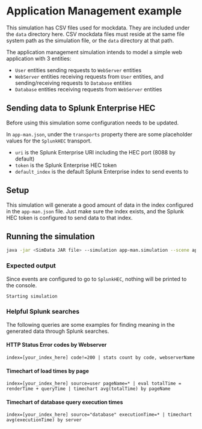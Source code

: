 # Application Management example

This simulation has CSV files used for mockdata. They are included under the `data` directory here. CSV mockdata files must reside at the same file system path as the simulation file, or the `data` directory at that path.

The application management simulation intends to model a simple web application with 3 entities:

* `User` entities sending requests to `WebServer` entities
* `WebServer` entities receiving requests from `User` entities, and sending/receiving requests to `Database` entities
* `Database` entities receiving requests from `WebServer` entities

## Sending data to Splunk Enterprise HEC

Before using this simulation some configuration needs to be updated.

In `app-man.json`, under the `transports` property there are some placeholder values for the `SplunkHEC` transport.

* `uri` is the Splunk Enterprise URI including the HEC port (8088 by default)
* `token` is the Splunk Enterprise HEC token
* `default_index` is the default Splunk Enterprise index to send events to

## Setup

This simulation will generate a good amount of data in the index configured in the `app-man.json` file. Just make sure the index exists, and the Splunk HEC token is configured to send data to that index.

## Running the simulation

```sh
java -jar <SimData JAR file> --simulation app-man.simulation --scene app-man.json
```

### Expected output

Since events are configured to go to `SplunkHEC`, nothing will be printed to the console.

```sh
Starting simulation
```

### Helpful Splunk searches

The following queries are some examples for finding meaning in the generated data through Splunk searches.

#### HTTP Status Error codes by Webserver

```
index=[your_index_here] code!=200 | stats count by code, webserverName
```

#### Timechart of load times by page

```
index=[your_index_here] source=user pageName=* | eval totalTime = renderTime + queryTime | timechart avg(totalTime) by pageName
```


#### Timechart of database query execution times

```
index=[your_index_here] source="database" executionTime=* | timechart avg(executionTime) by server
```
